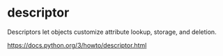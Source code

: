 # descriptor
Descriptors let objects customize attribute lookup, storage, and deletion.

https://docs.python.org/3/howto/descriptor.html